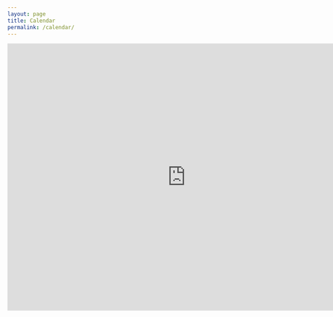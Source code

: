 ```yaml
---
layout: page
title: Calendar
permalink: /calendar/
---
```


<iframe src="https://calendar.google.com/calendar/embed?src=ugaphysicsclub%40gmail.com&ctz=America/New_York" style="border: 0" width="800" height="600" frameborder="0" scrolling="no"></iframe>
